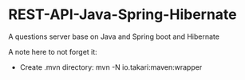 # REST-API-Java-Spring-Hibernate
A questions server base on Java and Spring boot and Hibernate

A note here to not forget it:
- Create .mvn directory: mvn -N io.takari:maven:wrapper
